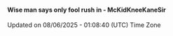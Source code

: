 #### Wise man says only fool rush in - McKidKneeKaneSir
Updated on 08/06/2025 - 01:08:40 (UTC) Time Zone
